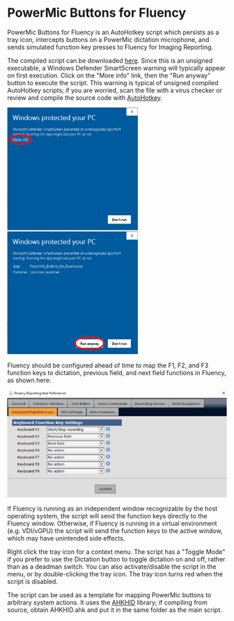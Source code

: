 PowerMic Buttons for Fluency
============================

PowerMic Buttons for Fluency is an AutoHotkey script which persists as a tray icon, intercepts buttons on a PowerMic dictation microphone, and sends simulated function key presses to Fluency for Imaging Reporting.  

The compiled script can be downloaded [here](https://pcheng.org/powermic/PowerMic_Buttons_for_Fluency.exe).  Since this is an unsigned executable, a Windows Defender SmartScreen warning will typically appear on first execution.  Click on the "More info" link, then the "Run anyway" button to execute the script.  This warning is typical of unsigned compiled AutoHotkey scripts; if you are worried, scan the file with a virus checker or review and compile the source code with [AutoHotkey](https://www.autohotkey.com).

<img src="more_info.png" width=300> <img src="run_anyway.png" width=300>

Fluency should be configured ahead of time to map the F1, F2, and F3 function keys to dictation, previous field, and next field functions in Fluency, as shown here:

![Fluency User Preferences](Fluency_User_Preferences.png)

If Fluency is running as an independent window recognizable by the host operating system, the script will send the function keys directly to the Fluency window.  Otherwise, if Fluency is running in a virtual environment (e.g. VDI/vGPU) the script will send the function keys to the active window, which may have unintended side effects.

Right click the tray icon for a context menu.  The script has a "Toggle Mode" if you prefer to use the Dictation button to toggle dictation on and off, rather than as a deadman switch.  You can also activate/disable the script in the menu, or by double-clicking the tray icon.  The tray icon turns red when the script is disabled.

The script can be used as a template for mapping PowerMic buttons to arbitrary system actions.  It uses the [AHKHID](https://github.com/jleb/AHKHID) library; if compiling from source, obtain AHKHID.ahk and put it in the same folder as the main script.
